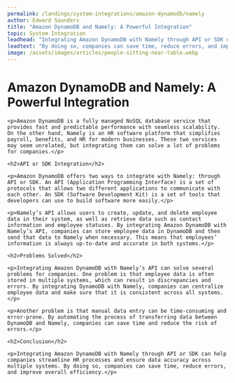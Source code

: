 ```yaml
---
permalink: /landings/system-integrations/amazon-dynamodb/namely
author: Edward Saunders
title: "Amazon DynamoDB and Namely: A Powerful Integration"
topic: System Integration
leadhead: "Integrating Amazon DynamoDB with Namely through API or SDK can help companies streamline HR processes and ensure data accuracy across multiple systems"
leadtext: "By doing so, companies can save time, reduce errors, and improve overall efficiency."
image: /assets/images/articles/people-sitting-near-table.webp
---
```

<div class="arttext">	<h1>Amazon DynamoDB and Namely: A Powerful Integration</h1>
	
	<p>Amazon DynamoDB is a fully managed NoSQL database service that provides fast and predictable performance with seamless scalability. On the other hand, Namely is an HR software platform that simplifies payroll, benefits, and HR for modern businesses. These two services may seem unrelated, but integrating them can solve a lot of problems for companies.</p>

	<h2>API or SDK Integration</h2>

	<p>Amazon DynamoDB offers two ways to integrate with Namely: through API or SDK. An API (Application Programming Interface) is a set of protocols that allows two different applications to communicate with each other. An SDK (Software Development Kit) is a set of tools that developers can use to build software more easily.</p>

	<p>Namely’s API allows users to create, update, and delete employee data in their system, as well as retrieve data such as contact information and employee statuses. By integrating Amazon DynamoDB with Namely’s API, companies can store employee data in DynamoDB and then send that data to Namely when necessary. This means that employees’ information is always up-to-date and accurate in both systems.</p>

	<h2>Problems Solved</h2>

	<p>Integrating Amazon DynamoDB with Namely’s API can solve several problems for companies. One problem is that employee data is often stored in multiple systems, which can result in discrepancies and errors. By integrating DynamoDB with Namely, companies can centralize employee data and make sure that it is consistent across all systems.</p>

	<p>Another problem is that manual data entry can be time-consuming and error-prone. By automating the process of transferring data between DynamoDB and Namely, companies can save time and reduce the risk of errors.</p>

	<h2>Conclusion</h2>

	<p>Integrating Amazon DynamoDB with Namely through API or SDK can help companies streamline HR processes and ensure data accuracy across multiple systems. By doing so, companies can save time, reduce errors, and improve overall efficiency.</p>

</div>